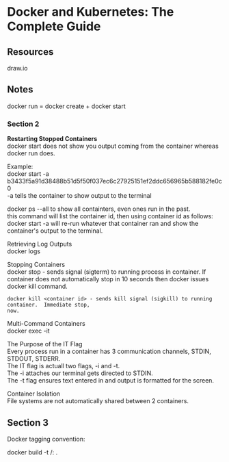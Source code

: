 # Docker and Kubernetes: The Complete Guide

## Resources
draw.io

## Notes
docker run = docker create + docker start  

### Section 2  
**Restarting Stopped Containers**  
docker start does not show you output coming from the container whereas docker run does.  

Example:  
docker start -a b3433f5a91d38488b51d5f50f037ec6c27925151ef2ddc656965b588182fe0c0   
-a tells the container to show output to the terminal  

docker ps --all to show all containters, even ones run in the past.  
this command will list the container id, then using container id as follows:  
docker start -a <container id> will re-run whatever that container ran and show the   
container's output to the terminal.  

Retrieving Log Outputs  
    docker logs <container id>

Stopping Containers   
    docker stop <container id> - sends signal (sigterm) to running process in container.  If
    container does not automatically stop in 10 seconds then docker issues docker kill command.  
    
    docker kill <container id> - sends kill signal (sigkill) to running container.  Immediate stop,
    now.  

Multi-Command Containers  
   docker exec -it <container id> <command>   

The Purpose of the IT Flag  
    Every process run in a container has 3 communication channels, STDIN, STDOUT, STDERR.  
    The IT flag is actuall two flags, -i and -t.  
    The -i attaches our terminal gets directed to STDIN.  
    The -t flag ensures text entered in and output is formatted for the screen.  

Container Isolation  
    File systems are not automatically shared between 2 containers.  

## Section 3  

Docker tagging convention:

docker build -t <docker id>/<image name>:<version> .


